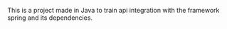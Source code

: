 This is a project made in Java to train api integration with the framework spring and its dependencies.
